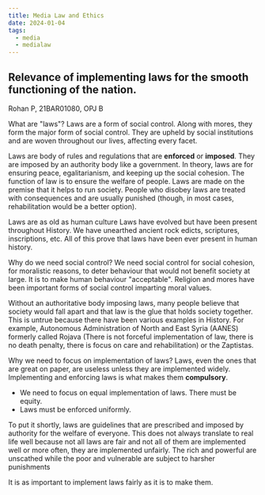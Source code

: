 ```yaml
---
title: Media Law and Ethics
date: 2024-01-04
tags:
  - media
  - medialaw
---
```

## Relevance of implementing laws for the smooth functioning of the nation. 

Rohan P, 21BAR01080, OPJ B

What are "laws"?
Laws are a form of social control. Along with mores, they form the major form of social control. They are upheld by social institutions and are woven throughout our lives, affecting every facet. 

Laws are body of rules and regulations that are **enforced** or **imposed**. They are imposed by an authority body like a government. In theory, laws are for ensuring peace, egalitarianism, and keeping up the social cohesion. The function of law is to ensure the welfare of people. Laws are made on the premise that it helps to run society. People who disobey laws are treated with consequences and are usually punished (though, in most cases, rehabilitation would be a better option). 

Laws are as old as human culture
Laws have evolved but have been present throughout History. We have unearthed ancient rock edicts, scriptures, inscriptions, etc. All of this prove that laws have been ever present in human history. 

Why do we need social control? 
We need social control for social cohesion, for moralistic reasons, to deter behaviour that would not benefit society at large. It is to make human behaviour "acceptable". Religion and mores have been important forms of social control imparting moral values. 

Without an authoritative body imposing laws, many people believe that society would fall apart and that law is the glue that holds society together. This is untrue because there have been various examples in History. For example, Autonomous Administration of North and East Syria (AANES) formerly called Rojava (There is not forceful implementation of law, there is no death penalty, there is focus on care and rehabilitation) or the Zaptistas.

Why we need to focus on implementation of laws? 
Laws, even the ones that are great on paper, are useless unless they are implemented widely. Implementing and enforcing laws is what makes them **compulsory**. 

- We need to focus on equal implementation of laws. There must be equity.
- Laws must be enforced uniformly.

To put it shortly, laws are guidelines that are prescribed and imposed by authority for the welfare of everyone. This does not always translate to real life well because not all laws are fair and not all of them are implemented well or more often, they are implemented unfairly. The rich and powerful are unscathed while the poor and vulnerable are subject to harsher punishments

It is as important to implement laws fairly as it is to make them. 